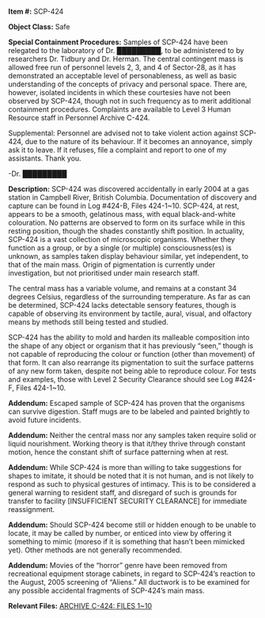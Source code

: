 **Item #:** SCP-424

**Object Class:** Safe

**Special Containment Procedures:** Samples of SCP-424 have been relegated to the laboratory of Dr. █████████, to be administered to by researchers Dr. Tidbury and Dr. Herman. The central contingent mass is allowed free run of personnel levels 2, 3, and 4 of Sector-28, as it has demonstrated an acceptable level of personableness, as well as basic understanding of the concepts of privacy and personal space. There are, however, isolated incidents in which these courtesies have not been observed by SCP-424, though not in such frequency as to merit additional containment procedures. Complaints are available to Level 3 Human Resource staff in Personnel Archive C-424.

Supplemental: Personnel are advised not to take violent action against SCP-424, due to the nature of its behaviour. If it becomes an annoyance, simply ask it to leave. If it refuses, file a complaint and report to one of my assistants. Thank you.

\-Dr. █████████

**Description:** SCP-424 was discovered accidentally in early 2004 at a gas station in Campbell River, British Columbia. Documentation of discovery and capture can be found in Log #424-B, Files 424-1~10. SCP-424, at rest, appears to be a smooth, gelatinous mass, with equal black-and-white colouration. No patterns are observed to form on its surface while in this resting position, though the shades constantly shift position. In actuality, SCP-424 is a vast collection of microscopic organisms. Whether they function as a group, or by a single (or multiple) consciousness(es) is unknown, as samples taken display behaviour similar, yet independent, to that of the main mass. Origin of pigmentation is currently under investigation, but not prioritised under main research staff.

The central mass has a variable volume, and remains at a constant 34 degrees Celsius, regardless of the surrounding temperature. As far as can be determined, SCP-424 lacks detectable sensory features, though is capable of observing its environment by tactile, aural, visual, and olfactory means by methods still being tested and studied.

SCP-424 has the ability to mold and harden its malleable composition into the shape of any object or organism that it has previously “seen,” though is not capable of reproducing the colour or function (other than movement) of that form. It can also rearrange its pigmentation to suit the surface patterns of any new form taken, despite not being able to reproduce colour. For tests and examples, those with Level 2 Security Clearance should see Log #424-F, Files 424-1~10.

**Addendum:** Escaped sample of SCP-424 has proven that the organisms can survive digestion. Staff mugs are to be labeled and painted brightly to avoid future incidents.

**Addendum:** Neither the central mass nor any samples taken require solid or liquid nourishment. Working theory is that it/they thrive through constant motion, hence the constant shift of surface patterning when at rest.

**Addendum:** While SCP-424 is more than willing to take suggestions for shapes to imitate, it should be noted that it is not human, and is not likely to respond as such to physical gestures of intimacy. This is to be considered a general warning to resident staff, and disregard of such is grounds for transfer to facility \[INSUFFICIENT SECURITY CLEARANCE\] for immediate reassignment.

**Addendum:** Should SCP-424 become still or hidden enough to be unable to locate, it may be called by number, or enticed into view by offering it something to mimic (moreso if it is something that hasn’t been mimicked yet). Other methods are not generally recommended.

**Addendum:** Movies of the “horror” genre have been removed from recreational equipment storage cabinets, in regard to SCP-424’s reaction to the August, 2005 screening of “Aliens.” All ductwork is to be examined for any possible accidental fragments of SCP-424’s main mass.

**Relevant Files:** [ARCHIVE C-424: FILES 1~10](/archive-c-424)